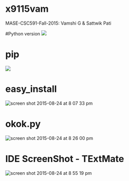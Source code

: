 # x9115vam
MASE-CSC591-Fall-2015: Vamshi G &amp; Sattwik Pati

#Python version
![](https://cloud.githubusercontent.com/assets/10588000/9455561/7fba2df4-4a9a-11e5-8298-1da47f5f2664.png)


# pip 
![](https://cloud.githubusercontent.com/assets/10588000/9455672/97a9957a-4a9b-11e5-8b2b-560d83d1817b.png)

# easy_install 
![screen shot 2015-08-24 at 8 07 33 pm](https://cloud.githubusercontent.com/assets/10588000/9455697/de3b88c2-4a9b-11e5-9a2e-6e867b63efb4.png)

# okok.py
![screen shot 2015-08-24 at 8 26 00 pm](https://cloud.githubusercontent.com/assets/10588000/9455914/6bc48c8c-4a9e-11e5-8be2-9dd0fcdfd197.png)

# IDE ScreenShot - TExtMate
![screen shot 2015-08-24 at 8 55 19 pm](https://cloud.githubusercontent.com/assets/10588000/9456205/8091af2e-4aa2-11e5-9fdd-68035c4c6d37.png)
